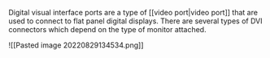 Digital visual interface ports are a type of [[video port|video port]] that are used to connect to flat panel digital displays. There are several types of DVI connectors which depend on the type of monitor attached.

![[Pasted image 20220829134534.png]]

